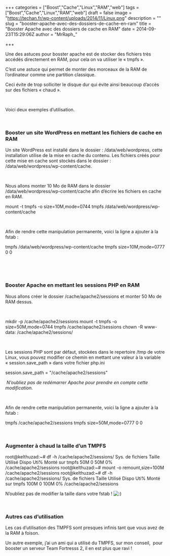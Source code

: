 +++
categories = ["Boost","Cache","Linux","RAM","web"]
tags = ["Boost","Cache","Linux","RAM","web"]
draft = false
image = "https://techan.fr/wp-content/uploads/2014/11/Linux.png"
description = ""
slug = "booster-apache-avec-des-dossiers-de-cache-en-ram"
title = "Booster Apache avec des dossiers de cache en RAM"
date = 2014-09-23T15:29:06Z
author = "MrRaph_"

+++


Une des astuces pour bosster apache est de stocker des fichiers très accédés directement en RAM, pour cela on va utiliser le « tmpfs ».  
  
 C’est une astuce qui permet de monter des morceaux de la RAM de l’ordinateur comme une partition classique.

Ceci évite de trop solliciter le disque dur qui évite ainsi beaucoup d’accès sur des fichiers « chaud ».

 

Voici deux exemples d’utilisation.

 

### Booster un site WordPress en mettant les fichiers de cache en RAM

Un site WordPress est installé dans le dossier : /data/web/wordpress, cette installation utilise de la mise en cache du contenu. Les fichiers créés pour cette mise en cache sont stockés dans le dossier : /data/web/wordpress/wp-content/cache.

 

Nous allons monter 10 Mo de RAM dans le dossier /data/web/wordpress/wp-content/cache afin d’écrire les fichiers en cache en RAM.

mount -t tmpfs -o size=10M,mode=0744 tmpfs /data/web/wordpress/wp-content/cache

 

Afin de rendre cette manipulation permanente, voici la ligne a ajouter à la fstab :

tmpfs /data/web/wordpress/wp-content/cache tmpfs size=10M,mode=0777 0 0

 

 

### Booster Apache en mettant les sessions PHP en RAM

Nous allons créer le dossier /cache/apache2/sessions et monter 50 Mo de RAM dessus.

 

mkdir -p /cache/apache2/sessions mount -t tmpfs -o size=50M,mode=0744 tmpfs /cache/apache2/sessions chown -R www-data: /cache/apache2/sessions/

 

Les sessions PHP sont par défaut, stockées dans le repertoire /tmp de votre Linux, vous pouvez modifier ce chemin en mettant une valeur à la variable « session.save_path » dans votre fichier php.ini

session.save_path = "/cache/apache2/sessions"

 *N’oubliez pas de redémarrer Apache pour prendre en compte cette modification.*

 

Afin de rendre cette manipulation permanente, voici la ligne a ajouter à la fstab :

tmpfs /cache/apache2/sessions tmpfs size=50M,mode=0777 0 0

 

### Augmenter à chaud la taille d’un TMPFS

root@kelthuzad:~# df -h /cache/apache2/sessions/ Sys. de fichiers Taille Utilisé Dispo Uti% Monté sur tmpfs 50M 0 50M 0% /cache/apache2/sessions root@kelthuzad:~# mount -o remount,size=100M /cache/apache2/sessions root@kelthuzad:~# df -h /cache/apache2/sessions/ Sys. de fichiers Taille Utilisé Dispo Uti% Monté sur tmpfs 100M 0 100M 0% /cache/apache2/sessions

N’oubliez pas de modifier la taille dans votre fstab ! ![:)](http://blog.techan.fr/wp-includes/images/smilies/simple-smile.png)

 

### Autres cas d’utilisation

Les cas d’utilisation des TMPFS sont presques infinis tant que vous avez de la RAM à foison.

Un autre exemple, j’ai un ami qui a utilisé du TMPFS, sur mon conseil,  pour booster un serveur Team Fortresss 2, il en est plus que ravi ! 